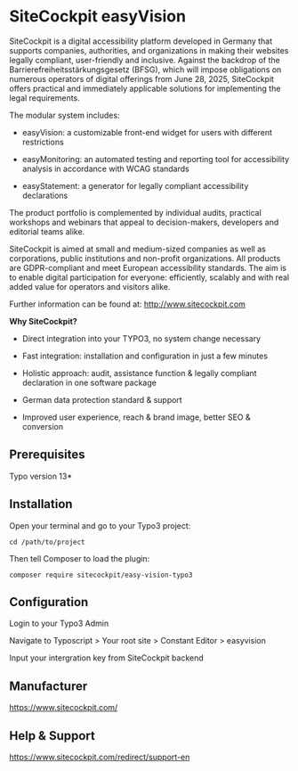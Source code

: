 # SiteCockpit easyVision

SiteCockpit is a digital accessibility platform developed in Germany that supports companies, authorities, and organizations in making their websites legally compliant, user-friendly and inclusive. Against the backdrop of the Barrierefreiheitsstärkungsgesetz (BFSG), which will impose obligations on numerous operators of digital offerings from June 28, 2025, SiteCockpit offers practical and immediately applicable solutions for implementing the legal requirements.

The modular system includes:

- easyVision: a customizable front-end widget for users with different restrictions

- easyMonitoring: an automated testing and reporting tool for accessibility analysis in accordance with WCAG standards

- easyStatement: a generator for legally compliant accessibility declarations

The product portfolio is complemented by individual audits, practical workshops and webinars that appeal to decision-makers, developers and editorial teams alike.

SiteCockpit is aimed at small and medium-sized companies as well as corporations, public institutions and non-profit organizations. All products are GDPR-compliant and meet European accessibility standards. The aim is to enable digital participation for everyone: efficiently, scalably and with real added value for operators and visitors alike.



Further information can be found at: http://www.sitecockpit.com 



**Why SiteCockpit?**

- Direct integration into your TYPO3, no system change necessary

- Fast integration: installation and configuration in just a few minutes

- Holistic approach: audit, assistance function & legally compliant declaration in one software package

- German data protection standard & support

- Improved user experience, reach & brand image, better SEO & conversion

## Prerequisites

Typo version 13*

## Installation

Open your terminal and go to your Typo3 project:

    cd /path/to/project

Then tell Composer to load the plugin:

    composer require sitecockpit/easy-vision-typo3

## Configuration

Login to your Typo3 Admin

Navigate to Typoscript > Your root site > Constant Editor > easyvision

Input your intergration key from SiteCockpit backend

## Manufacturer
https://www.sitecockpit.com/

## Help & Support
https://www.sitecockpit.com/redirect/support-en

